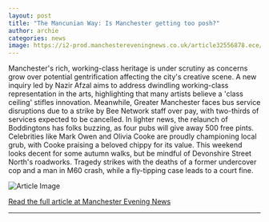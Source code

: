 ```yaml
---
layout: post
title: "The Mancunian Way: Is Manchester getting too posh?"
author: archie
categories: news
image: https://i2-prod.manchestereveningnews.co.uk/article32556878.ece/ALTERNATES/s1200/0_ORIGINAL-PLZ-DONT-EDIT.png
---
```

Manchester's rich, working-class heritage is under scrutiny as concerns grow over potential gentrification affecting the city's creative scene. A new inquiry led by Nazir Afzal aims to address dwindling working-class representation in the arts, highlighting that many artists believe a 'class ceiling' stifles innovation. Meanwhile, Greater Manchester faces bus service disruptions due to a strike by Bee Network staff over pay, with two-thirds of services expected to be cancelled. In lighter news, the relaunch of Boddingtons has folks buzzing, as four pubs will give away 500 free pints. Celebrities like Mark Owen and Olivia Cooke are proudly championing local grub, with Cooke praising a beloved chippy for its value. This weekend looks decent for some autumn walks, but be mindful of Devonshire Street North's roadworks. Tragedy strikes with the deaths of a former undercover cop and a man in M60 crash, while a fly-tipping case leads to a court fine. 

![Article Image](https://i2-prod.manchestereveningnews.co.uk/article32556878.ece/ALTERNATES/s1200/0_ORIGINAL-PLZ-DONT-EDIT.png)

[Read the full article at Manchester Evening News](https://www.manchestereveningnews.co.uk/news/greater-manchester-news/mancunian-way-manchester-getting-posh-32556849)

---
